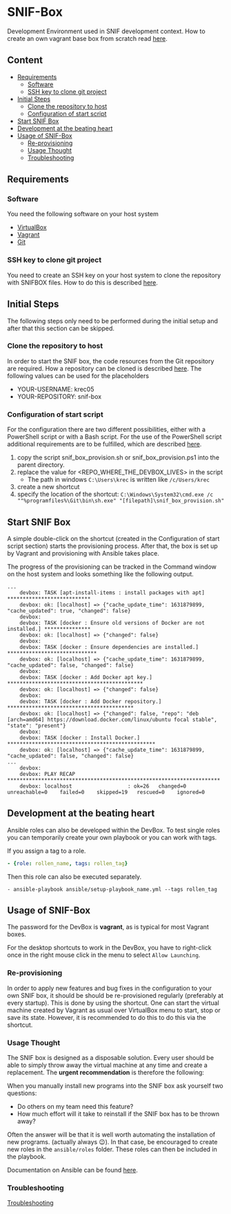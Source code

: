 # SNIF-Box
Development Environment used in SNIF development context. How to create an own
vagrant base box from scratch read [here](docs/CreateVagrantBaseBox.md).

## Content
* [Requirements](#requirements)
  * [Software](#software)
  * [SSH key to clone git project](#ssh-key-to-clone-git-project)
* [Initial Steps](#initial-steps)
  * [Clone the repository to host](#clone-the-repository-to-host)
  * [Configuration of start script](#configuration-of-start-script)
* [Start SNIF Box](#start-snif-box) 
* [Development at the beating heart](#development-at-the-beating-heart) 
* [Usage of SNIF-Box](#usage-of-snif-box)
  * [Re-provisioning](#re-provisioning)
  * [Usage Thought](#usage-thought)
  * [Troubleshooting](docs/trouble_shooting.md)

## Requirements
### Software
You need the following software on your host system
* [VirtualBox](https://www.virtualbox.org/wiki/Downloads)
* [Vagrant](https://www.vagrantup.com/downloads.html)
* [Git](https://github.com/git-guides/install-git)
### SSH key to clone git project
You need to create an SSH key on your host system to clone the repository with SNIFBOX files.
How to do this is described [here](https://docs.github.com/en/authentication/connecting-to-github-with-ssh).

## Initial Steps
The following steps only need to be performed during the initial setup and after that this section can be
skipped.

### Clone the repository to host
In order to start the SNIF box, the code resources from the Git repository are required. How a repository 
can be cloned is described 
[here](https://docs.github.com/en/repositories/creating-and-managing-repositories/cloning-a-repository). 
The following values can be used for the placeholders
* YOUR-USERNAME: krec05
* YOUR-REPOSITORY: snif-box

### Configuration of start script
For the configuration there are two different possibilities, either with a PowerShell script or with a 
Bash script. For the use of the PowerShell script additional requirements are to be fulfilled, which are 
described [here](https://git-scm.com/book/en/v2/Appendix-A%3A-Git-in-Other-Environments-Git-in-PowerShell).
1. copy the script snif_box_provision.sh or snif_box_provision.ps1 into the parent directory.
2. replace the value for <REPO_WHERE_THE_DEVBOX_LIVES> in the script
    * The path in windows `C:\Users\krec` is written like `/c/Users/krec`
3. create a new shortcut
4. specify the location of the shortcut: `C:\Windows\System32\cmd.exe /c ""%programfiles%\Git\bin\sh.exe" "[filepath]\snif_box_provision.sh"`


## Start SNIF Box
A simple double-click on the shortcut (created in the Configuration of start script section) starts the 
provisioning process. After that, the box is set up by Vagrant and provisioning with Ansible takes place.

The progress of the provisioning can be tracked in the Command window on the host system and looks 
something like the following output.
```shell script
...
    devbox: TASK [apt-install-items : install packages with apt] ***************************
    devbox: ok: [localhost] => {"cache_update_time": 1631879899, "cache_updated": true, "changed": false}
    devbox:
    devbox: TASK [docker : Ensure old versions of Docker are not installed.] ***************
    devbox: ok: [localhost] => {"changed": false}
    devbox:
    devbox: TASK [docker : Ensure dependencies are installed.] *****************************
    devbox: ok: [localhost] => {"cache_update_time": 1631879899, "cache_updated": false, "changed": false}
    devbox:
    devbox: TASK [docker : Add Docker apt key.] ********************************************
    devbox: ok: [localhost] => {"changed": false}
    devbox:
    devbox: TASK [docker : Add Docker repository.] *****************************************
    devbox: ok: [localhost] => {"changed": false, "repo": "deb [arch=amd64] https://download.docker.com/linux/ubuntu focal stable", "state": "present"}
    devbox:
    devbox: TASK [docker : Install Docker.] ************************************************
    devbox: ok: [localhost] => {"cache_update_time": 1631879899, "cache_updated": false, "changed": false}
...
    devbox:
    devbox: PLAY RECAP *********************************************************************
    devbox: localhost                  : ok=26   changed=0    unreachable=0    failed=0    skipped=19   rescued=0    ignored=0
``` 

## Development at the beating heart
Ansible roles can also be developed within the DevBox. To test single roles you
can temporarily create your own playbook or you can work with tags.

If you assign a tag to a role.

```yaml
- {role: rollen_name, tags: rollen_tag}
```

Then this role can also be executed separately.

```shell script
- ansible-playbook ansible/setup-playbook_name.yml --tags rollen_tag
```

## Usage of SNIF-Box
The password for the DevBox is **vagrant**, as is typical for most Vagrant boxes.

For the desktop shortcuts to work in the DevBox, you have to right-click once in the 
right mouse click in the menu to select `Allow Launching`.

### Re-provisioning
In order to apply new features and bug fixes in the configuration to your own SNIF box, 
it should be should be re-provisioned regularly (preferably at every startup). This is 
done by using the shortcut. One can start the virtual machine created by Vagrant as usual 
over VirtualBox menu to start, stop or save its state. However, it is recommended to do 
this to do this via the shortcut.

### Usage Thought
The SNIF box is designed as a disposable solution. Every user should be able to simply 
throw away the virtual machine at any time and create a replacement. The 
**urgent recommendation** is therefore the following:

When you manually install new programs into the SNIF box ask yourself two questions:
* Do others on my team need this feature?
* How much effort will it take to reinstall if the SNIF box has to be thrown away?

Often the answer will be that it is well worth automating the installation of new 
programs. (actually always :wink:). In that case, be encouraged to create new roles in 
the `ansible/roles` folder. These roles can then be included in the playbook.

Documentation on Ansible can be found [here](https://docs.ansible.com/ansible/latest/user_guide/index.html).

### Troubleshooting
[Troubleshooting](docs/trouble_shooting.md)
